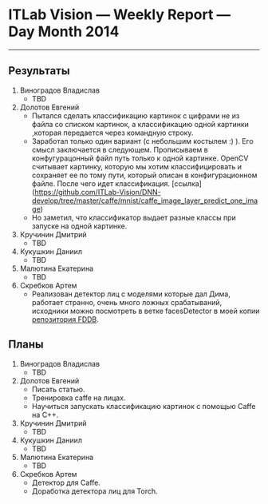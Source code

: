 # ITLab Vision — Weekly Report — Day Month 2014

----------------

## Результаты

  1. Виноградов Владислав
     - TBD
  1. Долотов Евгений
     - Пытался сделать классификацию картинок с цифрами не из файла со списком картинок, а классификацию одной картинки ,которая передается через командную строку.
     - Заработал только один вариант (с небольшим костылем :) ). Его смысл заключается в следующем. Прописываем в конфугурацонный файл путь только к одной картинке. OpenCV считывает картинку, которую мы хотим классифицировать и сохраняет ее по тому пути, который описан в конфигурационном файле. После чего идет классификация. [ссылка] (https://github.com/ITLab-Vision/DNN-develop/tree/master/caffe/mnist/caffe_image_layer_predict_one_image)
     - Но заметил, что классификатор выдает разные классы при запуске на одной картинке.
  1. Кручинин Дмитрий
     - TBD
  1. Кукушкин Даниил
     - TBD
  1. Малютина Екатерина
     - TBD
  1. Скребков Артем
     - Реализован детектор лиц с моделями которые дал Дима, работает странно, очень много ложных срабатываний, исходники можно посмотреть в ветке facesDetector в моей копии [репозитория FDDB](https://github.com/stragger/itlab-vision-faces-detection).

## Планы

  1. Виноградов Владислав
     - TBD
  1. Долотов Евгений
     - Писать статью.
     - Тренировка caffe на лицах.
     - Научиться запускать классификацию картинок с помощью Caffe на C++.
  1. Кручинин Дмитрий
     - TBD
  1. Кукушкин Даниил
     - TBD
  1. Малютина Екатерина
     - TBD
  1. Скребков Артем
     - Детектор для Caffe.
     - Доработка детектора лиц для Torch.
